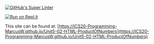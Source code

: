 [![GitHub's Super Linter](https://github.com/ICS20-Programming-MarcusW/Unit5-02-HTML-ProductOfNumbers/workflows/GitHub's%20Super%20Linter/badge.svg)](https://github.com/ICS20-Programming-MarcusW/Unit5-02-HTML-ProductOfNumbers/actions)

[![Run on Repl.it](https://repl.it/badge/github/ICS20-Programming-MarcusW/Unit5-02-HTML-ProductOfNumbers)](https://repl.it/github/ICS20-Programming-MarcusW/Unit5-02-HTML-ProductOfNumbers)

This site can be found at: [https://ICS20-Programming-MarcusW.github.io/Unit5-02-HTML-ProductOfNumbers](https://ICS20-Programming-MarcusW.github.io/Unit5-02-HTML-ProductOfNumbers)